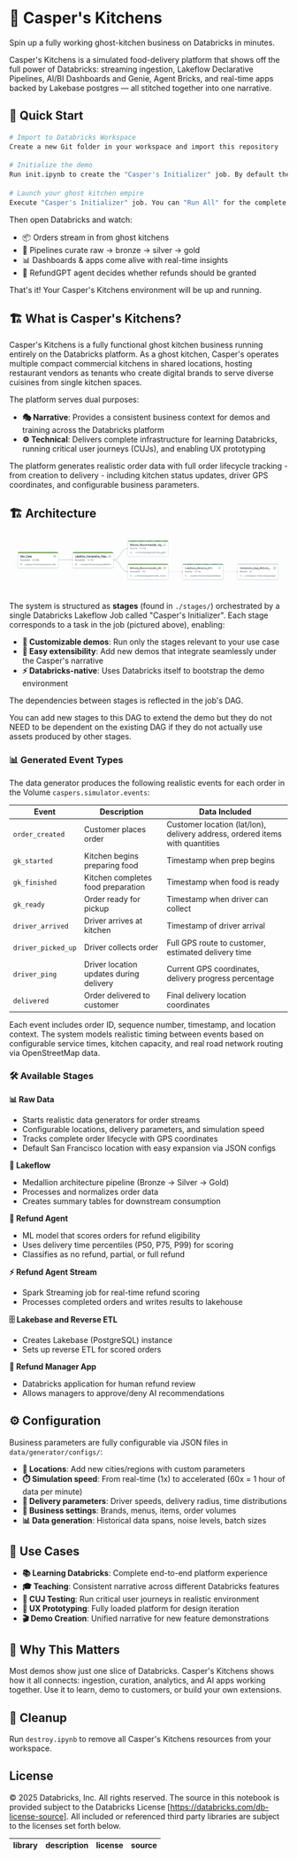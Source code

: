 # 🍔 Casper's Kitchens

Spin up a fully working ghost-kitchen business on Databricks in minutes.

Casper's Kitchens is a simulated food-delivery platform that shows off the full power of Databricks: streaming ingestion, Lakeflow Declarative Pipelines, AI/BI Dashboards and Genie, Agent Bricks, and real-time apps backed by Lakebase postgres — all stitched together into one narrative.

## 🚀 Quick Start

```bash
# Import to Databricks Workspace
Create a new Git folder in your workspace and import this repository

# Initialize the demo
Run init.ipynb to create the "Casper's Initializer" job. By default the job will use the catalog `caspers` but you may change it using the notebook parameters.

# Launch your ghost kitchen empire
Execute "Casper's Initializer" job. You can "Run All" for the complete demo, or select only specific stages (see Available Stages below)
```

Then open Databricks and watch:
- 📦 Orders stream in from ghost kitchens
- 🔄 Pipelines curate raw → bronze → silver → gold  
- 📊 Dashboards & apps come alive with real-time insights
- 🤖 RefundGPT agent decides whether refunds should be granted

That's it! Your Casper's Kitchens environment will be up and running.

## 🏗️ What is Casper's Kitchens?

Casper's Kitchens is a fully functional ghost kitchen business running entirely on the Databricks platform. As a ghost kitchen, Casper's operates multiple compact commercial kitchens in shared locations, hosting restaurant vendors as tenants who create digital brands to serve diverse cuisines from single kitchen spaces.

The platform serves dual purposes:
- **🎭 Narrative**: Provides a consistent business context for demos and training across the Databricks platform  
- **⚙️ Technical**: Delivers complete infrastructure for learning Databricks, running critical user journeys (CUJs), and enabling UX prototyping

The platform generates realistic order data with full order lifecycle tracking - from creation to delivery - including kitchen status updates, driver GPS coordinates, and configurable business parameters.

## 🏗️ Architecture

![Stages](./images/stages.png)

The system is structured as **stages** (found in `./stages/`) orchestrated by a single Databricks Lakeflow Job called "Casper's Initializer". Each stage corresponds to a task in the job (pictured above), enabling:

- **🎯 Customizable demos**: Run only the stages relevant to your use case
- **🔧 Easy extensibility**: Add new demos that integrate seamlessly under the Casper's narrative  
- **⚡ Databricks-native**: Uses Databricks itself to bootstrap the demo environment

The dependencies between stages is reflected in the job's DAG. 

You can add new stages to this DAG to extend the demo but they do not NEED to be dependent on the existing DAG if they do not actually use assets produced by other stages.

### 📊 Generated Event Types

The data generator produces the following realistic events for each order in the Volume `caspers.simulator.events`:

| Event | Description | Data Included |
|-------|-------------|---------------|
| `order_created` | Customer places order | Customer location (lat/lon), delivery address, ordered items with quantities |
| `gk_started` | Kitchen begins preparing food | Timestamp when prep begins |
| `gk_finished` | Kitchen completes food preparation | Timestamp when food is ready |
| `gk_ready` | Order ready for pickup | Timestamp when driver can collect |
| `driver_arrived` | Driver arrives at kitchen | Timestamp of driver arrival |
| `driver_picked_up` | Driver collects order | Full GPS route to customer, estimated delivery time |
| `driver_ping` | Driver location updates during delivery | Current GPS coordinates, delivery progress percentage |
| `delivered` | Order delivered to customer | Final delivery location coordinates |

Each event includes order ID, sequence number, timestamp, and location context. The system models realistic timing between events based on configurable service times, kitchen capacity, and real road network routing via OpenStreetMap data.

### 🛠️ Available Stages

**📊 Raw Data**
- Starts realistic data generators for order streams
- Configurable locations, delivery parameters, and simulation speed
- Tracks complete order lifecycle with GPS coordinates
- Default San Francisco location with easy expansion via JSON configs

**🔄 Lakeflow**
- Medallion architecture pipeline (Bronze → Silver → Gold)
- Processes and normalizes order data
- Creates summary tables for downstream consumption

**🤖 Refund Agent**
- ML model that scores orders for refund eligibility
- Uses delivery time percentiles (P50, P75, P99) for scoring
- Classifies as no refund, partial, or full refund

**⚡ Refund Agent Stream**
- Spark Streaming job for real-time refund scoring
- Processes completed orders and writes results to lakehouse

**🗄️ Lakebase and Reverse ETL**
- Creates Lakebase (PostgreSQL) instance
- Sets up reverse ETL for scored orders

**📱 Refund Manager App**
- Databricks application for human refund review
- Allows managers to approve/deny AI recommendations

## ⚙️ Configuration

Business parameters are fully configurable via JSON files in `data/generator/configs/`:

- **📍 Locations**: Add new cities/regions with custom parameters
- **⏱️ Simulation speed**: From real-time (1x) to accelerated (60x = 1 hour of data per minute)
- **🚚 Delivery parameters**: Driver speeds, delivery radius, time distributions
- **🏢 Business settings**: Brands, menus, items, order volumes
- **📊 Data generation**: Historical data spans, noise levels, batch sizes

## 🎯 Use Cases

- **📚 Learning Databricks**: Complete end-to-end platform experience
- **🎓 Teaching**: Consistent narrative across different Databricks features  
- **🧪 CUJ Testing**: Run critical user journeys in realistic environment
- **🎨 UX Prototyping**: Fully loaded platform for design iteration
- **🎬 Demo Creation**: Unified narrative for new feature demonstrations

## 🙌 Why This Matters

Most demos show just one slice of Databricks. Casper's Kitchens shows how it all connects: ingestion, curation, analytics, and AI apps working together. Use it to learn, demo to customers, or build your own extensions.

## 🧹 Cleanup

Run `destroy.ipynb` to remove all Casper's Kitchens resources from your workspace.

## License

© 2025 Databricks, Inc. All rights reserved. The source in this notebook is provided subject to the Databricks License [https://databricks.com/db-license-source]. All included or referenced third party libraries are subject to the licenses set forth below.

| library                                | description             | license    | source                                              |
|----------------------------------------|-------------------------|------------|-----------------------------------------------------|